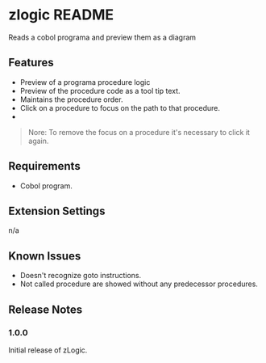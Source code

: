 # zlogic README

Reads a cobol programa and preview them as a diagram

## Features

- Preview of a programa procedure logic
- Preview of the procedure code as a tool tip text.
- Maintains the procedure order.
- Click on a procedure to focus on the path to that procedure.
-


> Nore: To remove the focus on a procedure it's necessary to click it again.

## Requirements

- Cobol program.

## Extension Settings

n/a

## Known Issues

- Doesn't recognize goto instructions.
- Not called procedure are showed without any predecessor procedures.

## Release Notes

### 1.0.0

Initial release of zLogic.
